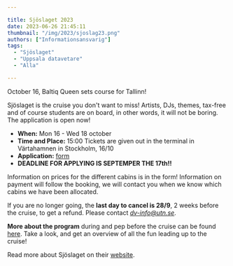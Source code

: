 ```yaml
---

title: Sjöslaget 2023
date: 2023-06-26 21:45:11
thumbnail: "/img/2023/sjoslag23.png"
authors: ["Informationsansvarig"]
tags: 
  - "Sjöslaget"
  - "Uppsala datavetare"
  - "Alla"

---
```

October 16, Baltiq Queen sets course for Tallinn!

Sjöslaget is the cruise you don't want to miss! Artists, DJs, themes, tax-free and of course students are on board, in other words, it will not be boring. The application is open now!

* **When:** Mon 16 -  Wed 18 october
* **Time and Place:** 15:00 Tickets are given out in the terminal in Värtahamnen in Stockholm, 16/10
* **Application:** [form](https://forms.gle/KvgVpe1WSKTJav6H6)
* **DEADLINE FOR APPLYING IS SEPTEMPER THE 17th!!**

Information on prices for the different cabins is in the form! 
Information on payment will follow the booking, we will contact you when we know which cabins we have been allocated. 

If you are no longer going, the **last day to cancel is 28/9**, 2 weeks before the cruise, to get a refund. Please contact *dv-info@utn.se*. 

**More about the program** during and pep before the cruise can be found [here](https://sjoslaget.se/program).
Take a look, and get an overview of all the fun leading up to the cruise!

Read more about Sjöslaget on their [website](https://sjoslaget.se/).